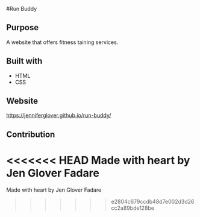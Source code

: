 #Run Buddy

## Purpose
A website that offers fitness taining services.

## Built with
* HTML
* CSS

## Website
https://jenniferglover.github.io/run-buddy/

## Contribution
<<<<<<< HEAD
Made with heart by Jen Glover Fadare
=======
Made with heart by Jen Glover Fadare
>>>>>>> e2804c679ccdb48d7e002d3d26cc2a89bde128be
